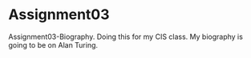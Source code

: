 # Assignment03
Assignment03-Biography. 
Doing this for my CIS class. My biography is going to be on Alan Turing.
